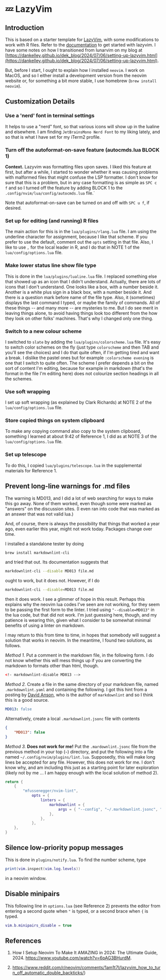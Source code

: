 # 💤 LazyVim

## Introduction

This is based on a starter template for [LazyVim](https://github.com/LazyVim/LazyVim), with some modifications to work with R files. Refer to the [documentation](https://lazyvim.github.io/installation) to get started with lazyvim.  I have some notes on how I transitioned from lunarvim on my blog at [https://dankelley.github.io/dek_blog/2024/07/06/setting-up-lazyvim.html](https://dankelley.github.io/dek_blog/2024/07/06/setting-up-lazyvim.html).

But, before I start, I ought to explain how I installed `neovim`. I work on MacOS, and so I either install a development version from the neovim website or, for something a bit more stable, I use homebrew (`brew install neovim`).

## Customization Details

### Use a 'nerd' font in terminal settings

It helps to use a "nerd" font, so that various icons will show up in the lualine and elsewhere.  I am finding `JetBrainsMono Nerd Font` to my liking lately, and so that is what I have set for my iTerm2 profile.

### Turn off the autoformat-on-save feature (autocmds.lua BLOCK 1)

**Context.** Lazyvim was formatting files upon saves.  I liked this feature at first, but after a while, I started to wonder whether it was causing problems with malformed files that might confuse the LSP formatter.  I don't know for sure that this is a problem, but in any case formatting is as simple as `SPC c f` and so I turned off the feature by adding BLOCK 1 to the `.config/nvim/lua/config/autocmds.lua` file.`

Note that autoformat-on-save can be turned on and off with `SPC u f`, if desired.

### Set up for editing (and running) R files

The main action for this is in the `lua/plugins/rlang.lua` file.  I am using the underline character for assignment, because I like that scheme.  If you prefer to use the default, comment out the `opts` setting in that file.  Also, I like to use `,` for the local leader in R, and I do that in NOTE 1 of the `lua/config/options.lua` file.

### Make lower status line show file type

This is done in the `lua/plugins/lualine.lua` file.  I replaced something else that showed up as an icon that I didn't understand.  Actually, there are lots of icons that I don't understand.  One looks like a box, with a number beside it. Another is a white plus sign in a black box, with a number beside it.  And there is a question mark before name of the file type.  Also, it (sometimes) displays the last command I typed, or maybe the family of commands. All of these things -- and many more -- are mysteries to me.  But I do see merit in leaving things alone, to avoid having things look too different from the how they look on other folks' machines.  That's why I changed only one thing.

### Switch to a new colour scheme

I switched to `slate` by adding the `lua/plugins/colorscheme.lua` file. It's easy to switch color schemes on the fly (just type `colorscheme` and then TAB and you'll see the choices) and I do that quite often, if I'm getting tired and want a break. I dislike the pastel ones but for example `:colorscheme evening` is one that I switch to quite often. The scheme I prefer depends a bit on the sort of content I'm editing, because for example in markdown (that's the format in the file I'm editing here) does not colourize section headings in all the schemes.

### Use soft wrapping

I set up soft wrapping (as explained by Clark Richards) at NOTE 2 of the `lua/config/options.lua` file.

### Store copied things on system clipboard

To make any copying command also copy to the system clipboard, something I learned at about 9:42 of Reference 1, I did as at NOTE 3 of the `lua/config/options.lua` file.

### Set up telescope

To do this, I copied `lua/plugins/telescope.lua` in the supplemental materials for Reference 1.

## Prevent long-line warnings for .md files

The warning is MD013, and I did a lot of web searching for ways to make this go away.  None of them worked, even though some were marked as "answers" on the discussion sites.  (I even ran into code that was marked as an answer that was not valid lua.)

And, of course, there is always the possibility that things that worked a year ago, even earlier this year, might not work today.  Packages change over time.

I installed a standalone tester by doing

```sh
brew install markdownlint-cli
```

and tried that out.  Its documentation suggests that

```sh
markdownlint-cli --disable MD013 file.md
```

ought to work, but it does not.  However, if I do

```sh
markdownlint-cli --disable=MD013 file.md
```

then it does work.  I see a glimmer of hope in this result.  Perhaps this explains why the neovim lua codes I've seen are not working, for they seem to be passing the first form to the linter. I tried using `"--disable=MD013"` in the lua code, but that did not work.  I'm just guessing here, though, and my patience is wearing thin, given what I consider to be somewhat minimal benefits of using a linter on markdown.

I may return to this from time to time, in hopes that somebody will suggest a solution that works in neovim.  In the meantime, I found two solutions, as follows.

*Method 1.* Put a comment in the markdown file, in the following form.  I do not know whether this will mess things up if you are converting the markdown to formats other than html, though.

```html
<!- markdownlint-disable MD013 -->
```

*Method 2.* Create a file in the same directory of your markdown file, named `.markdownlint.yaml` and containing the following.  I got this hint from a posting by [David Anson](https://github.com/DavidAnson/markdownlint/blob/v0.32.1/schema/.markdownlint.yaml), who is the author of `markdownlint` and so I think this is a good source.

```yaml
MD013: false
```

Alternatively, create a local `.markdownlint.jsonc` file with contents

```json
{
    "MD013": false
}
```

*Method 3.* **Does not work for me!**  Put the `.mardownlint.jsonc` file from the previous method in your top (`~`) directory, and put the following into a file named `~/.config/nvim/plugins/lint.lua`.  Supposedly, this will make long lines be accepted for any file.  However, this does not work for me.  I don't know why, and am including this just as a starting point for later exploration (likely not by me ... I am happy enough with the local solution of method 2).

```lua
return {
    {
        "mfussenegger/nvim-lint",
            opts = {
                linters = {
                    markdownlint = {
                        args = { "--config", "~/.markdownlint.jsonc", "--" },
                    },
                },
            },
    },
}
```

## Silence low-priority popup messages

This is done in `plugins/notify.lua`. To find the number scheme, type

```lua
print(vim.inspect(vim.log.levels))
```

in a neovim window.

## Disable minipairs

This following line in `options.lua` (see Reference 2) prevents the editor from
entering a second quote when `"` is typed, or a second brace when `{` is typed.

```lua
vim.b.minipairs_disable = true
```

## References

1. How I Setup Neovim To Make It AMAZING in 2024: The Ultimate Guide, 2024. <https://www.youtube.com/watch?v=6pAG3BHurdM>.

2. <https://www.reddit.com/r/neovim/comments/1am1t7l/lazyvim_how_to_turn_off_automatic_double_backticks/>)
